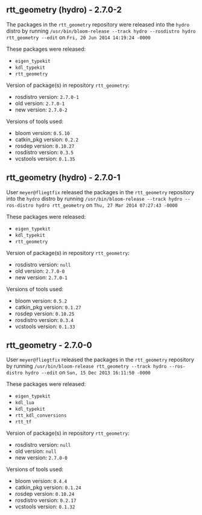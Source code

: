 ## rtt_geometry (hydro) - 2.7.0-2

The packages in the `rtt_geometry` repository were released into the `hydro` distro by running `/usr/bin/bloom-release --track hydro --rosdistro hydro rtt_geometry --edit` on `Fri, 20 Jun 2014 14:19:24 -0000`

These packages were released:
- `eigen_typekit`
- `kdl_typekit`
- `rtt_geometry`

Version of package(s) in repository `rtt_geometry`:
- rosdistro version: `2.7.0-1`
- old version: `2.7.0-1`
- new version: `2.7.0-2`

Versions of tools used:
- bloom version: `0.5.10`
- catkin_pkg version: `0.2.2`
- rosdep version: `0.10.27`
- rosdistro version: `0.3.5`
- vcstools version: `0.1.35`


## rtt_geometry (hydro) - 2.7.0-1

User `meyer@fliegtfix` released the packages in the `rtt_geometry` repository into the `hydro` distro by running `/usr/bin/bloom-release --track hydro --ros-distro hydro rtt_geometry` on `Thu, 27 Mar 2014 07:27:43 -0000`

These packages were released:
- `eigen_typekit`
- `kdl_typekit`
- `rtt_geometry`

Version of package(s) in repository `rtt_geometry`:
- rosdistro version: `null`
- old version: `2.7.0-0`
- new version: `2.7.0-1`

Versions of tools used:
- bloom version: `0.5.2`
- catkin_pkg version: `0.1.27`
- rosdep version: `0.10.25`
- rosdistro version: `0.3.4`
- vcstools version: `0.1.33`


## rtt_geometry - 2.7.0-0

User `meyer@fliegtfix` released the packages in the `rtt_geometry` repository by running `/usr/bin/bloom-release rtt_geometry --track hydro --ros-distro hydro --edit` on `Sun, 15 Dec 2013 16:11:50 -0000`

These packages were released:
- `eigen_typekit`
- `kdl_lua`
- `kdl_typekit`
- `rtt_kdl_conversions`
- `rtt_tf`

Version of package(s) in repository `rtt_geometry`:
- rosdistro version: `null`
- old version: `null`
- new version: `2.7.0-0`

Versions of tools used:
- bloom version: `0.4.4`
- catkin_pkg version: `0.1.24`
- rosdep version: `0.10.24`
- rosdistro version: `0.2.17`
- vcstools version: `0.1.32`



